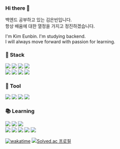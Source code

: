 ### Hi there 👋

백엔드 공부하고 있는 김은빈입니다.<br>
항상 배움에 대한 열정을 가지고 정진하겠습니다.<br>

I'm Kim Eunbin. I'm studying backend.<br>
I will always move forward with passion for learning.<br>

<h3>🚀 Stack</h3>

<p>
  <img src="https://img.shields.io/badge/C-A8B9CC?style=flat-square&logo=C&logoColor=white"/>
  <img src="https://img.shields.io/badge/C++-00599C?style=flat-square&logo=C++&logoColor=white"/>
  <img src="https://img.shields.io/badge/Java-007396?style=flat-square&logo=Java&logoColor=white"/>
  <img src="https://img.shields.io/badge/Kotlin-7F52FF?style=flat-square&logo=Kotlin&logoColor=white"/>
  <br>
  <img src="https://img.shields.io/badge/Spring Boot-6DB33F?style=flat-square&logo=Spring&logoColor=white"/>
  <img src="https://img.shields.io/badge/MySQL-4479A1?style=flat-square&logo=MySQL&logoColor=white"/>
  <img src="https://img.shields.io/badge/Querydsl-0089CF?style=flat-square&logoColor=white"/>
  <img src="https://img.shields.io/badge/Oracle-E61845?style=flat-square&logo=Oracle&logoColor=white"/>
</p>

<h3>🧰 Tool</h3>
<p>
  <img src="https://img.shields.io/badge/IntelliJ IDEA-000000?style=flat-square&logo=IntelliJ IDEA&logoColor=white"/>
  <img src="https://img.shields.io/badge/GitKraken-179287?style=flat-square&logo=GitKraken&logoColor=white"/>
  <img src="https://img.shields.io/badge/VS Code-007ACC?style=flat-square&logo=Visual Studio Code&logoColor=white"/>
  <img src="https://img.shields.io/badge/Visual Studio-A06FFB?style=flat-square&logo=Visual Studio&logoColor=white"/>
</p>

<h3>📚 Learning</h3>
<p>
  <img src="https://img.shields.io/badge/AWS-232F3E?style=flat-square&logo=Amazon-AWS&logoColor=white"/>
  <img src="https://img.shields.io/badge/Docker-2496ED?style=flat-square&logo=Docker&logoColor=white"/>
  <img src="https://img.shields.io/badge/Kubernetes-326CE5?style=flat-square&logo=Kubernetes&logoColor=white"/>
  <br>
  <img src="https://img.shields.io/badge/PostgreSQL-4169E1?style=flat-square&logo=PostgreSQL&logoColor=white"/>
  <img src="https://img.shields.io/badge/GraphQL-E434AA?style=flat-square&logo=GraphQL&logoColor=white"/>
  <img src="https://img.shields.io/badge/Redis-F01440?style=flat-square&logo=Redis&logoColor=white"/>
  <img src="https://img.shields.io/badge/RabbitMQ-FF6600?style=flat-square&logo=RabbitMQ&logoColor=white"/>
  <img src="https://img.shields.io/badge/Apache Kafka-231F20?style=flat-square&logo=Apache Kafka&logoColor=white"/>

</p>

[![wakatime](https://wakatime.com/badge/user/ee730fb1-0770-4aaf-8b42-b3d1862593e6.svg)](https://wakatime.com/@ee730fb1-0770-4aaf-8b42-b3d1862593e6)
[![Solved.ac
프로필](http://mazassumnida.wtf/api/mini/generate_badge?boj=dopppp)](https://solved.ac/{handle})
